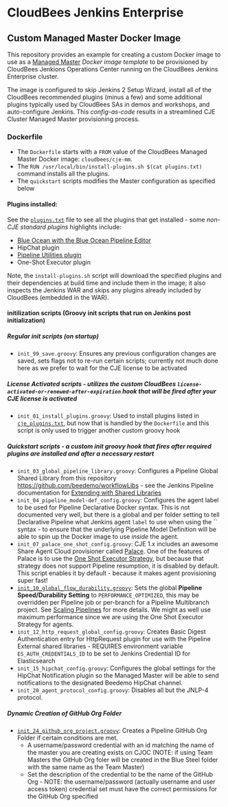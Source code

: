 # CloudBees Jenkins Enterprise 
## Custom Managed Master Docker Image
This repository provides an example for creating a custom Docker image to use as a [Managed Master](https://go.cloudbees.com/docs/cloudbees-documentation/admin-cje/getting-started/#provision-masters) *Docker image template* to be provisioned by CloudBees Jenkions Operations Center running on the CloudBees Jenkins Enterprise cluster. 

The image is configured to skip Jenkins 2 Setup Wizard, install all of the CloudBees recommended plugins (minus a few) and some additional plugins typically used by CloudBees SAs in demos and workshops, and auto-configure Jenkins. This *config-as-code* results in a streamlined CJE Cluster Managed Master provisioning process.

### Dockerfile
- The `Dockerfile` starts with a `FROM` value of the CloudBees Managed Master Docker image: `cloudbees/cje-mm`. 
- The `RUN /usr/local/bin/install-plugins.sh $(cat plugins.txt)` command installs all the plugins.
- The `quickstart` scripts modifies the Master configuration as specified below

#### Plugins installed:
See the [`plugins.txt`](plugins.txt) file to see all the plugins that get installed - some *non-CJE standard plugins* highlights include:

- [Blue Ocean with the Blue Ocean Pipeline Editor](https://jenkins.io/doc/book/blueocean/)
- HipChat plugin
- [Pipeline Utilities plugin](https://jenkins.io/doc/pipeline/steps/pipeline-utility-steps/)
- One-Shot Executor plugin

Note, the `install-plugins.sh` script will download the specified plugins and their dependencies at build time and include them in the image; it also inspects the Jenkins WAR and skips any plugins already included by CloudBees (embedded in the WAR).

#### initilization scripts (Groovy init scripts that run on Jenkins post initialization)
##### Regular init scripts (on startup)
- `init_99_save.groovy`: Ensures any previous configuration changes are saved, sets flags not to re-run certain scripts; currently not much done here as we prefer to wait for the CJE license to be activated

##### License Activated scripts - utilizes the custom CloudBees `license-activated-or-renewed-after-expiration` hook that will be fired after your CJE license is activated
- `init_01_install_plugins.groovy`: Used to install plugins listed in [`cje_plugins.txt`](license-activated/cje_plugins.txt), but now that is handled by the `Dockerfile` and this script is only used to trigger another custom groovy hook

##### Quickstart scripts - a custom init groovy hook that fires after required plugins are installed and after a necessary restart
- `init_03_global_pipeline_library.groovy`: Configures a Pipeline Global Shared Library from this repository https://github.com/beedemo/workflowLibs - see the Jenkins Pipeline documentation for [Extending with Shared Libraries ](https://jenkins.io/doc/book/pipeline/shared-libraries/)
- `init_04_pipeline_model-def_config.groovy`: Configures the agent label to be used for Pipeline Declarative Docker syntax. This is not documented very well, but there is a global and per folder setting to tell Declarative Pipeline what Jenkins agent `label` to use when using the `` syntax - to ensure that the underlying Pipeline Model Definition will be able to spin up the Docker image to use *inside* the agent.
- `init_07_palace_one_shot_config.groovy`: CJE 1.x includes an awesome Share Agent Cloud provisioner called [Palace](https://go.cloudbees.com/docs/cloudbees-documentation/pse-admin-guide/index.html#building). One of the features of Palace is to use the [One Shot Executor Strategy](https://github.com/jenkinsci/one-shot-executor-plugin), but because that strategy does not support Pipeline resumption, it is disabled by default. This script enables it by default - because it makes agent provisioning super fast!
- [`init_10_global_flow_durability.groovy`](quickstart/init_10_global_flow_durability.groovy): Sets the global **Pipeline Speed/Durability Setting** to `PERFORMANCE_OPTIMIZED`, this may be overridden per Pipeline job or per-branch for a Pipeline Multibranch project. See [Scaling Pipelines](https://jenkins.io/doc/book/pipeline/scaling-pipeline/) for more details. We might as well use maximum performance since we are using the One Shot Executor Strategy for agents.
- `init_12_http_request_global_config.groovy`: Creates Basic Digest Authentication entry for HttpRequest plugin for use with the Pipeline External shared libraries - REQUIRES environment variable `ES_AUTH_CREDENTIALS_ID` to be set to Jenkins Credential ID for Elasticsearch
- `init_15_hipchat_config.groovy`: Configures the global settings for the HipChat Notification plugin so the Managed Master will be able to send notifications to the designated Beedemo HipChat channel.
- `init_20_agent_protocol_config.groovy`: Disables all but the JNLP-4 protocol.

##### Dynamic Creation of GitHub Org Folder 
- [`init_24_github_org_project.groovy`](quickstart/init_24_github_org_project.groovy): Creates a Pipeline GitHub Org Folder if certain conditions are met.
    - A username/password credential with an id matching the name of the master you are creating exists on CJOC (NOTE: if using Team Masters the GitHub Org foler will be created in the Blue Steel folder with the same name as the Team Master)
    - Set the description of the credential to be the name of the GitHub Org - NOTE: the username/password (actually username and user access token) credential set must have the correct permissions for the GitHub Org specified
